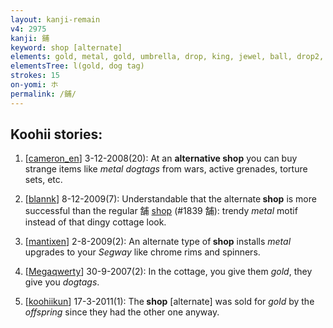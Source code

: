 ```yaml
---
layout: kanji-remain
v4: 2975
kanji: 鋪
keyword: shop [alternate]
elements: gold, metal, gold, umbrella, drop, king, jewel, ball, drop2, dog tag, dogtag, arrowhead, screwdriver, utilize, utilise
elementsTree: l(gold, dog tag)
strokes: 15
on-yomi: ホ
permalink: /鋪/
---
```


## Koohii stories: 

1) [<a href="http://kanji.koohii.com/profile/cameron_en">cameron_en</a>] 3-12-2008(20): At an <strong>alternative<strong> shop</strong></strong> you can buy strange items like <em>metal dogtags</em> from wars, active grenades, torture sets, etc.

2) [<a href="http://kanji.koohii.com/profile/blannk">blannk</a>] 8-12-2009(7): Understandable that the alternate<strong> shop</strong> is more successful than the regular 舗 <a href="../v4/1839.html">shop</a> (#1839 舗): trendy <em>metal</em> motif instead of that dingy cottage look.

3) [<a href="http://kanji.koohii.com/profile/mantixen">mantixen</a>] 2-8-2009(2): An alternate type of<strong> shop</strong> installs <em>metal</em> upgrades to your <em>Segway</em> like chrome rims and spinners.

4) [<a href="http://kanji.koohii.com/profile/Megaqwerty">Megaqwerty</a>] 30-9-2007(2): In the cottage, you give them <em>gold</em>, they give you <em>dogtags</em>.

5) [<a href="http://kanji.koohii.com/profile/koohiikun">koohiikun</a>] 17-3-2011(1): The<strong> shop</strong> [alternate] was sold for <em>gold</em> by the <em>offspring</em> since they had the other one anyway.

